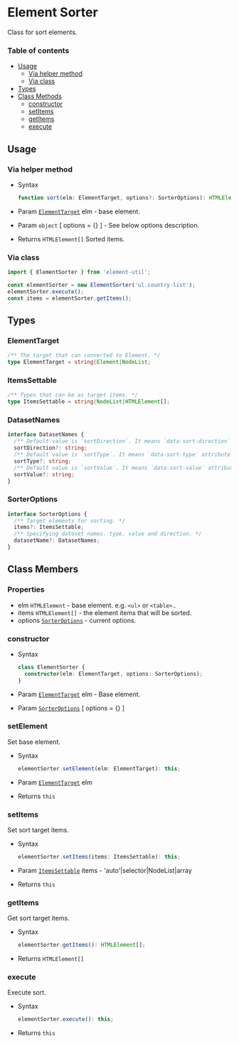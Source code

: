 # Element Sorter

Class for sort elements.

### Table of contents

- [Usage](#usage)
  - [Via helper method](#via-helper-method)
  - [Via class](#via-class)
- [Types](#types)
- [Class Methods](#class-methods)
  - [constructor](#constructor)
  - [setItems](#setitems)
  - [getItems](#getitems)
  - [execute](#execute)

## Usage

### Via helper method

- Syntax

  ``` ts
  function sort(elm: ElementTarget, options?: SorterOptions): HTMLElement[];
  ```

- Param  [`ElementTarget`] elm - base element.
- Param  `object` [ options = {} ] - See below options description.
- Returns `HTMLElement[]` Sorted items.

### Via class

``` js
import { ElementSorter } from 'element-util';

const elementSorter = new ElementSorter('ul.country-list');
elementSorter.execute();
const items = elementSorter.getItems();
```

## Types

### ElementTarget

``` ts
/** The target that can converted to Element. */
type ElementTarget = string|Element|NodeList;
```

### ItemsSettable

``` ts
/** Types that can be as target items. */
type ItemsSettable = string|NodeList|HTMLElement[];
```

### DatasetNames

``` ts
interface DatasetNames {
  /** Default value is `sortDirection`. It means `data-sort-direction` attribute in html. */
  sortDirection?: string;
  /** Default value is `sortType`. It means `data-sort-type` attribute in html. */
  sortType?: string;
  /** Default value is `sortValue`. It means `data-sort-value` attribute in html. */
  sortValue?: string;
}
```

### SorterOptions

``` ts
interface SorterOptions {
  /** Target elements for sorting. */
  items?: ItemsSettable;
  /** Specifying dataset names. type, value and direction. */
  datasetName?: DatasetNames;
}
```

## Class Members

### Properties

- elm `HTMLElement` - base element. e.g. `<ul>` or `<table>`..
- items `HTMLElement[]` - the element items that will be sorted.
- options [`SorterOptions`] - current options.

### constructor

- Syntax

  ``` ts
  class ElementSorter {
    constructor(elm: ElementTarget, options: SorterOptions);
  }
  ```

- Param [`ElementTarget`] elm - Base element.
- Param [`SorterOptions`] [ options = {} ]

### setElement

Set base element.

- Syntax

  ``` ts
  elementSorter.setElement(elm: ElementTarget): this;
  ```

- Param  [`ElementTarget`] elm
- Returns `this`

### setItems

Set sort target items.

- Syntax

  ``` ts
  elementSorter.setItems(items: ItemsSettable): this;
  ```

- Param  [`ItemsSettable`](#itemssettable) items - 'auto'|selector|NodeList|array
- Returns `this`

### getItems

Get sort target items.

- Syntax

  ``` ts
  elementSorter.getItems(): HTMLElement[];
  ```

- Returns `HTMLElement[]`

### execute

Execute sort.

- Syntax

  ``` ts
  elementSorter.execute(): this;
  ```

- Returns `this`

[`ElementTarget`]: #elementtarget
[`SorterOptions`]: #sorteroptions
